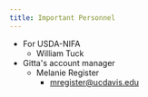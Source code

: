```yaml
---
title: Important Personnel
---
```


- For USDA-NIFA
	- William Tuck
- Gitta's account manager
	- Melanie Register
		- mregister@ucdavis.edu